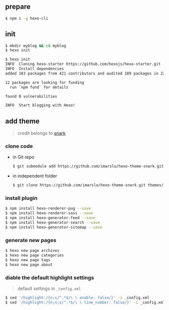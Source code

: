 
## prepare
```bash
$ npm i -g hexo-cli
```

## init
```bash
$ mkdir myblog && cd myblog
$ hexo init
```

  <!--sec data-title="init details" data-id="section1" data-show=true data-collapse=true ces-->
  ```bash
  $ hexo init
  INFO  Cloning hexo-starter https://github.com/hexojs/hexo-starter.git
  INFO  Install dependencies
  added 183 packages from 421 contributors and audited 189 packages in 22.277s

  12 packages are looking for funding
    run `npm fund` for details

  found 0 vulnerabilities

  INFO  Start blogging with Hexo!
  ```
  <!--endsec-->

## add theme
> credit belongs to [snark](https://github.com/Litreily/hexo-theme-snark)

### clone code
- in Git repo
  ```bash
  $ git submodule add https://github.com/imarslo/hexo-theme-snark.git themes/snark
  ```

- in independent folder
  ```bash
  $ git clone https://github.com/imarslo/hexo-theme-snark.git themes/snark
  ```

### install plugin
```bash
$ npm install hexo-renderer-pug --save
$ npm install hexo-renderer-sass --save
$ npm install hexo-generator-feed --save
$ npm install hexo-generator-search --save
$ npm install hexo-generator-sitemap --save
```


### generate new pages
```bash
$ hexo new page archives
$ hexo new page categories
$ hexo new page tags
$ hexo new page about
```

### diable the default highlight settings
> default settings in `_config.xml`

```bash
$ sed '/highlight:/{n;s/^.*$/\ \ enable: false/}' -i _config.xml
$ sed '/highlight:/{n;n;s/^.*$/\ \ line_number: false/}' -i _config.xml
```
